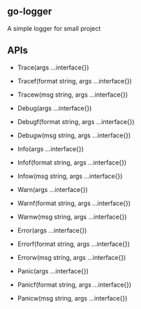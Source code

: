 ## go-logger
A simple logger for small project

## APIs
- Trace(args ...interface{})
- Tracef(format string, args ...interface{})
- Tracew(msg string, args ...interface{})


- Debug(args ...interface{})
- Debugf(format string, args ...interface{})
- Debugw(msg string, args ...interface{})


- Info(args ...interface{})
- Infof(format string, args ...interface{})
- Infow(msg string, args ...interface{})


- Warn(args ...interface{})
- Warnf(format string, args ...interface{})
- Warnw(msg string, args ...interface{})


- Error(args ...interface{})
- Errorf(format string, args ...interface{})
- Errorw(msg string, args ...interface{})


- Panic(args ...interface{})
- Panicf(format string, args ...interface{})
- Panicw(msg string, args ...interface{})
